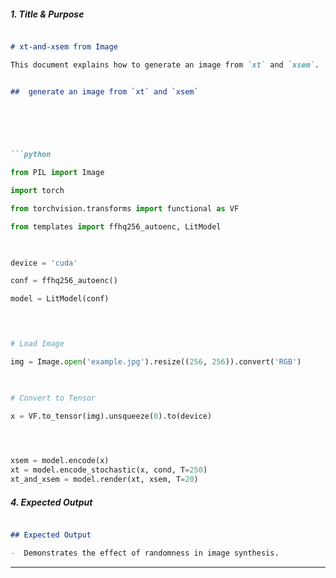 ##### **1. Title & Purpose**

```md

# xt-and-xsem from Image

This document explains how to generate an image from `xt` and `xsem`.

```


```md

##  generate an image from `xt` and `xsem`

  


  

```python

from PIL import Image

import torch

from torchvision.transforms import functional as VF

from templates import ffhq256_autoenc, LitModel

  

device = 'cuda'

conf = ffhq256_autoenc()

model = LitModel(conf)


  

# Load Image

img = Image.open('example.jpg').resize((256, 256)).convert('RGB')

  

# Convert to Tensor

x = VF.to_tensor(img).unsqueeze(0).to(device)

  


xsem = model.encode(x)
xt = model.encode_stochastic(x, cond, T=250)
xt_and_xsem = model.render(xt, xsem, T=20)

```

  

##### **4. Expected Output**

```md

## Expected Output

-  Demonstrates the effect of randomness in image synthesis.


```

  

---

  

